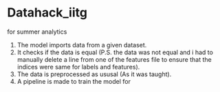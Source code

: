 # Datahack_iitg
for summer analytics

1) The model imports data from a given dataset.
2) It checks if the data is equal (P.S. the data was not equal and i had to manually delete a line from one of the features file to ensure that the indices were same for labels and features).
3) The data is preprocessed as ususal (As it was taught).
4) A pipeline is made to train the model for 
